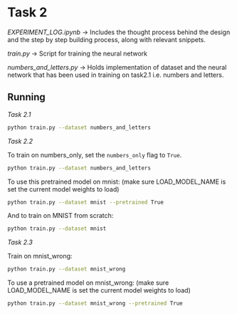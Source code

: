 # Task 2

*EXPERIMENT_LOG.ipynb* -> Includes the thought process behind the design and the step by step building process, along with relevant snippets.

*train.py* -> Script for training the neural network

*numbers_and_letters.py* -> Holds implementation of dataset and the neural network that has been used in training on task2.1 i.e. numbers and letters.

## Running

*Task 2.1*
``` sh
python train.py --dataset numbers_and_letters
```

*Task 2.2*

To train on numbers_only, set the `numbers_only` flag to `True`.

``` sh
python train.py --dataset numbers_and_letters 
```

To use this pretrained model on mnist: (make sure LOAD_MODEL_NAME is set the current model weights to load)

``` sh
python train.py --dataset mnist --pretrained True
```

And to train on MNIST from scratch:

``` sh
python train.py --dataset mnist
```

*Task 2.3*

Train on mnist_wrong:

``` sh
python train.py --dataset mnist_wrong
```

To use a pretrained model on mnist_wrong: (make sure LOAD_MODEL_NAME is set the current model weights to load)

``` sh
python train.py --dataset mnist_wrong --pretrained True
```
